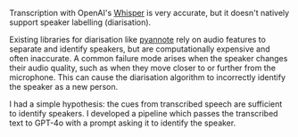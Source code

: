 Transcription with OpenAI's [Whisper](https://github.com/openai/whisper) is very accurate, but it doesn't natively support speaker labelling (diarisation). 

Existing libraries for diarisation like [pyannote](https://github.com/pyannote/pyannote-audio) rely on audio features to separate and identify speakers, but are computationally expensive and often inaccurate. A common failure mode arises when the speaker changes their audio quality, such as when they move closer to or further from the microphone. This can cause the diarisation algorithm to incorrectly identify the speaker as a new person.

I had a simple hypothesis: the cues from transcribed speech are sufficient to identify speakers. I developed a pipeline which passes the transcribed text to GPT-4o with a prompt asking it to identify the speaker.